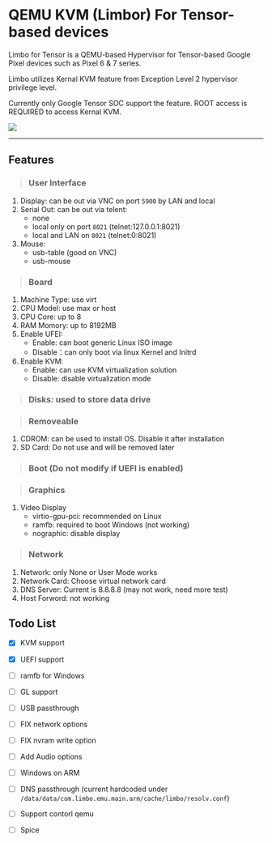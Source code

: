 # QEMU KVM (Limbor) For Tensor-based devices 

Limbo for Tensor is a QEMU-based Hypervisor for Tensor-based Google Pixel devices such as Pixel 6 & 7 series.

Limbo utilizes Kernal KVM feature from Exception Level 2 hypervisor privilege level. 

Currently only Google Tensor SOC support the feature. ROOT access is REQUIRED to access Kernal KVM.


![](https://github.com/wasdwasd0105/limbo_tensor/blob/master/limbo-android-arm/Screenshot_20221024-022640.png?raw=true)

***

## Features

>### User Interface 
1. Display: can  be out via VNC on port `5900` by LAN and local
2. Serial Out: can be out via telent:
    - none
    - local only on port `8021` (telnet:127.0.0.1:8021)
    - local and LAN on `8021` (telnet:0:8021)
3. Mouse:
   - usb-table (good on VNC)
   - usb-mouse

>### Board 
1. Machine Type: use virt
2. CPU Model: use max or host
3. CPU Core: up to 8
4. RAM Momory: up to 8192MB
5. Enable UFEI:
   - Enable: can boot generic Linux ISO image
   - Disable：can only boot via linux Kernel and Initrd
6. Enable KVM:
   - Enable: can use KVM virtualization solution
   - Disable: disable virtualization mode

>### Disks: used to store data drive

>### Removeable 
1. CDROM: can be used to install OS. Disable it after installation
2. SD Card: Do not use and will be removed later

>### Boot (Do not modify if UEFI is enabled)

>### Graphics
1. Video Display
    - virtio-gpu-pci: recommended on Linux
    - ramfb: required to boot Windows (not working)
    - nographic: disable display

>### Network
1. Network: only None or User Mode works
2. Network Card: Choose virtual network card
3. DNS Server: Current is 8.8.8.8 (may not work, need more test)
4. Host Forword: not working


## Todo List
- [x] KVM support
- [x] UEFI support
- [ ] ramfb for Windows
- [ ] GL support
- [ ] USB passthrough
- [ ] FIX network options
- [ ] FIX nvram write option
- [ ] Add Audio options
- [ ] Windows on ARM
- [ ] DNS passthrough (current hardcoded under `/data/data/com.limbo.emu.main.arm/cache/limbo/resolv.conf`)
- [ ] Support contorl qemu
- [ ] Spice 


